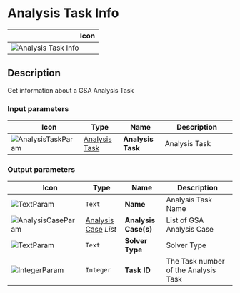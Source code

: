 # Analysis Task Info
<!--- This file has been auto-generated, do not change it manually! Edit the generator here: https://github.com/arup-group/GSA-Grasshopper/tree/main/DocsGeneration --->

|<img width="150"/> Icon |
| ----------- |
|![Analysis Task Info](./images/AnalysisTaskInfo.png) |

## Description

Get information about a GSA Analysis Task

### Input parameters

|<img width="20"/> Icon |<img width="200"/> Type |<img width="200"/> Name |<img width="1000"/> Description |
| ----------- | ----------- | ----------- | ----------- |
|![AnalysisTaskParam](./images/AnalysisTaskParam.png) |[Analysis Task](gsagh-analysis-task-parameter.md) |**Analysis Task** |Analysis Task |

### Output parameters

|<img width="20"/> Icon |<img width="200"/> Type |<img width="200"/> Name |<img width="1000"/> Description |
| ----------- | ----------- | ----------- | ----------- |
|![TextParam](./images/TextParam.png) |`Text` |**Name** |Analysis Task Name |
|![AnalysisCaseParam](./images/AnalysisCaseParam.png) |[Analysis Case](gsagh-analysis-case-parameter.md) _List_ |**Analysis Case(s)** |List of GSA Analysis Case |
|![TextParam](./images/TextParam.png) |`Text` |**Solver Type** |Solver Type |
|![IntegerParam](./images/IntegerParam.png) |`Integer` |**Task ID** |The Task number of the Analysis Task |
